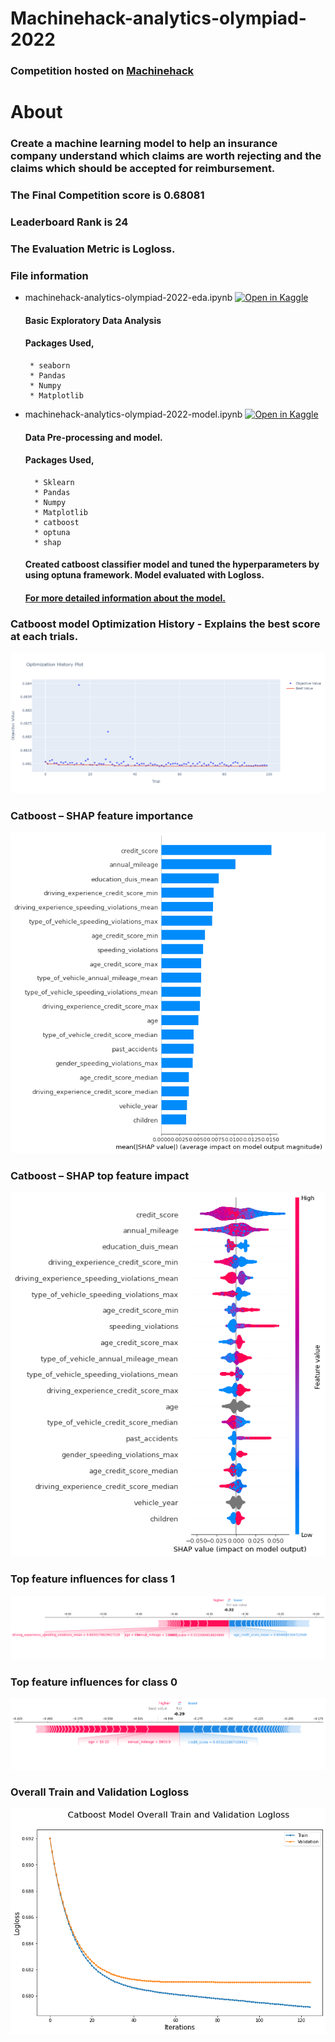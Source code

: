 # Machinehack-analytics-olympiad-2022

### Competition hosted on <a href="https://machinehack.com/hackathons/analytics_olympiad_2022/overview">Machinehack</a>

# About

### Create a machine learning model to help an insurance company understand which claims are worth rejecting and the claims which should be accepted for reimbursement.

### The Final Competition score is 0.68081

### Leaderboard Rank is 24

### The Evaluation Metric is Logloss.

### File information
 
 * machinehack-analytics-olympiad-2022-eda.ipynb [![Open in Kaggle](https://img.shields.io/static/v1?label=&message=Open%20in%20Kaggle&labelColor=grey&color=blue&logo=kaggle)](https://www.kaggle.com/code/hari141v/machinehack-analytics-olympiad-2022-eda/notebook)
    #### Basic Exploratory Data Analysis
    #### Packages Used,
        * seaborn
        * Pandas
        * Numpy
        * Matplotlib
* machinehack-analytics-olympiad-2022-model.ipynb [![Open in Kaggle](https://img.shields.io/static/v1?label=&message=Open%20in%20Kaggle&labelColor=grey&color=blue&logo=kaggle)](https://www.kaggle.com/code/hari141v/machinehack-analytics-olympiad-2022-model/notebook)
    #### Data Pre-processing and model. 
    #### Packages Used,
        * Sklearn
        * Pandas
        * Numpy
        * Matplotlib
        * catboost
        * optuna
        * shap
     #### Created catboost classifier model and tuned the hyperparameters by using optuna framework. Model evaluated with Logloss. 
     #### [For more detailed information about the model.](https://github.com/hariprasath-v/Machinehack-analytics-olympiad-2022/blob/main/Approach_Machinehack_analytics_olympiad_2022.pdf)
     

### Catboost model Optimization History - Explains the best score at each trials.
![Alt text](https://github.com/hariprasath-v/Machinehack-analytics-olympiad-2022/blob/main/Model%20Visualization/Catboost%20optuna%20optimization%20history%20for%20100%20trials.png)

### Catboost – SHAP feature importance
![Alt text](https://github.com/hariprasath-v/Machinehack-analytics-olympiad-2022/blob/main/Model%20Visualization/Catboost%20SHAP%20feature%20importances.png)

### Catboost – SHAP top feature impact
![Alt text](https://github.com/hariprasath-v/Machinehack-analytics-olympiad-2022/blob/main/Model%20Visualization/Catboost%20SHAP%20top%20feature%20impact%20the%20model.png)

### Top feature influences for class 1
![Alt text](https://github.com/hariprasath-v/Machinehack-analytics-olympiad-2022/blob/main/Model%20Visualization/Catboost%20SHAP%20top%20feature%20influences%20for%20class%201.png)

### Top feature influences for class 0
![Alt text](https://github.com/hariprasath-v/Machinehack-analytics-olympiad-2022/blob/main/Model%20Visualization/Catboost%20SHAP%20top%20feature%20influences%20for%20class%200.png)

### Overall Train and Validation Logloss
![Alt text](https://github.com/hariprasath-v/Machinehack-analytics-olympiad-2022/blob/main/Model%20Visualization/Catboost%20optuna%20overall%20train%20and%20validation%20logloss.png)
